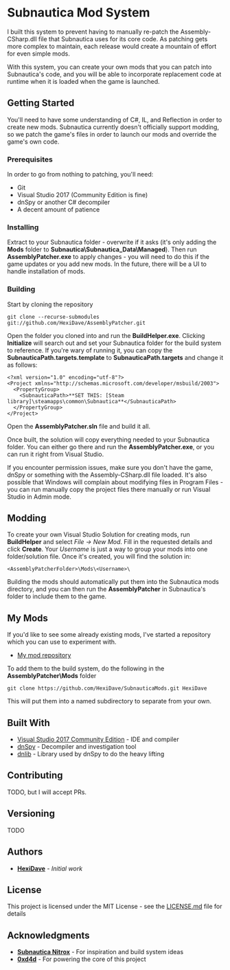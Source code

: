 # Subnautica Mod System

I built this system to prevent having to manually re-patch the Assembly-CSharp.dll file that Subnautica uses for its core code. As patching gets more complex to maintain, each release would create a mountain of effort for even simple mods.

With this system, you can create your own mods that you can patch into Subnautica's code, and you will be able to incorporate replacement code at runtime when it is loaded when the game is launched. 

## Getting Started

You'll need to have some understanding of C#, IL, and Reflection in order to create new mods. Subnautica currently doesn't officially support modding, so we patch the game's files in order to launch our mods and override the game's own code.

### Prerequisites

In order to go from nothing to patching, you'll need:

* Git
* Visual Studio 2017 (Community Edition is fine)
* dnSpy or another C# decompiler
* A decent amount of patience

### Installing

Extract to your Subnautica folder - overwrite if it asks (it's only adding the **Mods** folder to **Subnautica\Subnautica_Data\Managed**). Then run **AssemblyPatcher.exe** to apply changes - you will need to do this if the game updates or you add new mods. In the future, there will be a UI to handle installation of mods.

### Building

Start by cloning the repository

```
git clone --recurse-submodules git://github.com/HexiDave/AssemblyPatcher.git
```

Open the folder you cloned into and run the **BuildHelper.exe**. Clicking **Initialize** will search out and set your Subnautica folder for the build system to reference. If you're wary of running it, you can copy the **SubnauticaPath.targets.template** to **SubnauticaPath.targets** and change it as follows:

```
<?xml version="1.0" encoding="utf-8"?>
<Project xmlns="http://schemas.microsoft.com/developer/msbuild/2003">
  <PropertyGroup>
    <SubnauticaPath>**SET THIS: [Steam library]\steamapps\common\Subnautica**</SubnauticaPath>
  </PropertyGroup>
</Project>
```

Open the **AssemblyPatcher.sln** file and build it all. 

Once built, the solution will copy everything needed to your Subnautica folder. You can either go there and run the **AssemblyPatcher.exe**, or you can run it right from Visual Studio.

If you encounter permission issues, make sure you don't have the game, dnSpy or something with the Assembly-CSharp.dll file loaded. It's also possible that Windows will complain about modifying files in Program Files - you can run manually copy the project files there manually or run Visual Studio in Admin mode. 

## Modding

To create your own Visual Studio Solution for creating mods, run **BuildHelper** and select _File -> New Mod_. Fill in the requested details and click **Create**. Your _Username_ is just a way to group your mods into one folder/solution file. Once it's created, you will find the solution in:

```
<AssemblyPatcherFolder>\Mods\<Username>\
```

Building the mods should automatically put them into the Subnautica mods directory, and you can then run the **AssemblyPatcher** in Subnautica's folder to include them to the game.

## My Mods

If you'd like to see some already existing mods, I've started a repository which you can use to experiment with. 

* [My mod repository](https://github.com/HexiDave/SubnauticaMods.git)

To add them to the build system, do the following in the **AssemblyPatcher\Mods** folder

```
git clone https://github.com/HexiDave/SubnauticaMods.git HexiDave
```

This will put them into a named subdirectory to separate from your own. 

## Built With

* [Visual Studio 2017 Community Edition](https://www.visualstudio.com/downloads/) - IDE and compiler
* [dnSpy](https://github.com/0xd4d/dnSpy) - Decompiler and investigation tool
* [dnlib](https://github.com/0xd4d/dnlib) - Library used by dnSpy to do the heavy lifting

## Contributing

TODO, but I will accept PRs. 

## Versioning

TODO

## Authors

* **[HexiDave](https://github.com/HexiDave)** - *Initial work*

## License

This project is licensed under the MIT License - see the [LICENSE.md](LICENSE.md) file for details

## Acknowledgments

* **[Subnautica Nitrox](https://github.com/SubnauticaNitrox/Nitrox)** - For inspiration and build system ideas
* **[0xd4d](https://github.com/0xd4d)** - For powering the core of this project


